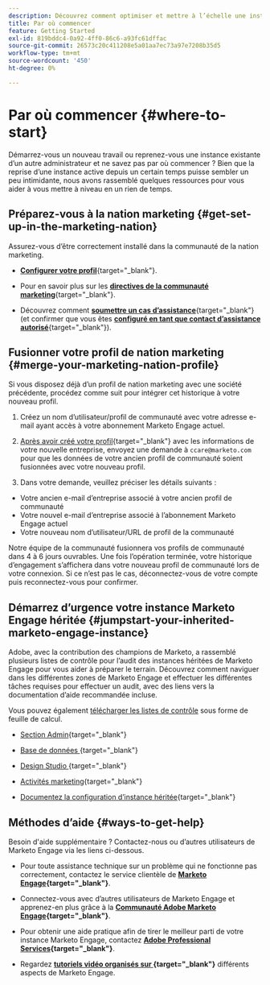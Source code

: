 ```yaml
---
description: Découvrez comment optimiser et mettre à l’échelle une instance Marketo Engage existante que vous avez héritée. Suivez la liste de contrôle pour auditer les paramètres d’administration et maintenir l’hygiène de la base de données.
title: Par où commencer
feature: Getting Started
exl-id: 819bddc4-0a92-4ff0-86c6-a93fc61dffac
source-git-commit: 26573c20c411208e5a01aa7ec73a97e7208b35d5
workflow-type: tm+mt
source-wordcount: '450'
ht-degree: 0%

---
```


# Par où commencer {#where-to-start}

Démarrez-vous un nouveau travail ou reprenez-vous une instance existante d’un autre administrateur et ne savez pas par où commencer ? Bien que la reprise d’une instance active depuis un certain temps puisse sembler un peu intimidante, nous avons rassemblé quelques ressources pour vous aider à vous mettre à niveau en un rien de temps.

## Préparez-vous à la nation marketing {#get-set-up-in-the-marketing-nation}

Assurez-vous d’être correctement installé dans la communauté de la nation marketing.

* [**Configurer votre profil**](https://nation.marketo.com/){target="_blank"}.

* Pour en savoir plus sur les [**directives de la communauté marketing**](https://nation.marketo.com/t5/community-guidelines/ct-p/community-guidelines){target="_blank"}.

* Découvrez comment [**soumettre un cas d’assistance**](https://nation.marketo.com/t5/Knowledgebase/Submitting-a-Support-Case-to-Marketo-Support/ta-p/252201){target="_blank"} (et confirmer que vous êtes [**configuré en tant que contact d’assistance autorisé**](https://nation.marketo.com/t5/Knowledgebase/Managing-Authorized-Support-Contacts/ta-p/254341){target="_blank"}).

## Fusionner votre profil de nation marketing {#merge-your-marketing-nation-profile}

Si vous disposez déjà d’un profil de nation marketing avec une société précédente, procédez comme suit pour intégrer cet historique à votre nouveau profil.

1. Créez un nom d’utilisateur/profil de communauté avec votre adresse e-mail ayant accès à votre abonnement Marketo Engage actuel.

1. [Après avoir créé votre profil](https://nation.marketo.com/){target="_blank"} avec les informations de votre nouvelle entreprise, envoyez une demande à `ccare@marketo.com` pour que les données de votre ancien profil de communauté soient fusionnées avec votre nouveau profil.

1. Dans votre demande, veuillez préciser les détails suivants :

* Votre ancien e-mail d’entreprise associé à votre ancien profil de communauté
* Votre nouvel e-mail d’entreprise associé à l’abonnement Marketo Engage actuel
* Votre nouveau nom d’utilisateur/URL de profil de la communauté

Notre équipe de la communauté fusionnera vos profils de communauté dans 4 à 6 jours ouvrables. Une fois l’opération terminée, votre historique d’engagement s’affichera dans votre nouveau profil de communauté lors de votre connexion. Si ce n’est pas le cas, déconnectez-vous de votre compte puis reconnectez-vous pour confirmer.

## Démarrez d’urgence votre instance Marketo Engage héritée  {#jumpstart-your-inherited-marketo-engage-instance}

Adobe, avec la contribution des champions de Marketo, a rassemblé plusieurs listes de contrôle pour l’audit des instances héritées de Marketo Engage pour vous aider à préparer le terrain. Découvrez comment naviguer dans les différentes zones de Marketo Engage et effectuer les différentes tâches requises pour effectuer un audit, avec des liens vers la documentation d’aide recommandée incluse.

Vous pouvez également [télécharger les listes de contrôle](/help/marketo/getting-started/inheriting-a-marketo-engage-instance/assets/adobe-marketo-engage-inherited-instance-admin-checklist.xlsx) sous forme de feuille de calcul.

* [Section Admin](/help/marketo/getting-started/inheriting-a-marketo-engage-instance/admin-section-checklist.md){target="_blank"}

* [ Base de données ](/help/marketo/getting-started/inheriting-a-marketo-engage-instance/database-checklist.md){target="_blank"}

* [ Design Studio ](/help/marketo/getting-started/inheriting-a-marketo-engage-instance/design-studio-checklist.md){target="_blank"}

* [Activités marketing](/help/marketo/getting-started/inheriting-a-marketo-engage-instance/marketing-activities-checklist.md){target="_blank"}

* [Documentez la configuration d’instance héritée](/help/marketo/getting-started/inheriting-a-marketo-engage-instance/document-your-setup.md){target="_blank"}

## Méthodes d’aide {#ways-to-get-help}

Besoin d&#39;aide supplémentaire ? Contactez-nous ou d’autres utilisateurs de Marketo Engage via les liens ci-dessous.

* Pour toute assistance technique sur un problème qui ne fonctionne pas correctement, contactez le service clientèle de **[Marketo Engage](https://nation.marketo.com/t5/Support/ct-p/Support){target="_blank"}**.

* Connectez-vous avec d’autres utilisateurs de Marketo Engage et apprenez-en plus grâce à la **[Communauté Adobe Marketo Engage](https://nation.marketo.com/){target="_blank"}**.

* Pour obtenir une aide pratique afin de tirer le meilleur parti de votre instance Marketo Engage, contactez **[Adobe Professional Services](https://business.adobe.com/products/marketo/services-support.html){target="_blank"}**.

* Regardez **[tutoriels vidéo organisés sur ](https://experienceleague.adobe.com/docs/marketo-learn/tutorials/overview.html){target="_blank"}** différents aspects de Marketo Engage.
